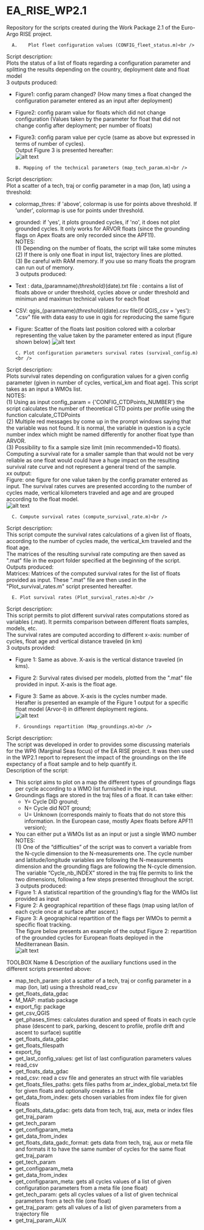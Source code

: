 # EA_RISE_WP2.1
Repository for the scripts created during the Work Package 2.1 of the Euro-Argo RISE project.

      A.	Plot fleet configuration values (CONFIG_fleet_status.m)<br />
Script description:<br />
Plots the status of a list of floats regarding a configuration parameter and splitting the results depending on the country, deployment date and float model<br />
3 outputs produced:<br />
- Figure1: config param changed? (How many times a float changed the configuration parameter entered as an input after deployment)<br /> 
- Figure2: config param value for floats which did not change configuration (Values taken by the parameter for float that did not change config after deployment; per number of floats)<br />
- Figure3: config param value per cycle (same as above but expressed in terms of number of cycles).<br />
Output Figure 3 is presented hereafter:<br />
![alt text](https://github.com/euroargodev/Argo_life_expectancy_analyses/blob/main/Images/01_config_fleet_status.png?raw=true)

	  B. Mapping of the technical parameters (map_tech_param.m)<br />
Script description:<br />
Plot a scatter of a tech, traj or config parameter in a map (lon, lat) using a threshold:<br />
- colormap_thres: if 'above', colormap is use for points above threshold. If 'under', colormap is use for points under threshold.
- grounded: if 'yes', it plots grounded cycles, if 'no', it does not plot grounded cycles. It only works for ARVOR floats (since the grounding flags on Apex floats are only recorded since the APF11).<br />
NOTES:<br />
(1) Depending on the number of floats, the script will take some minutes<br />
(2) If there is only one float in input list, trajectory lines are plotted.<br />
(3) Be careful with RAM memory. If you use so many floats the program can run out of memory.<br />
3 outputs produced:
- Text : data_(paramname)_(threshold)_(date).txt file : contains a list of floats  above or under threshold, cycles above or under threshold and minimun and maximun technical values for each float
- CSV: qgis_(paramname)_(threshold)_(date).csv file(if QGIS_csv = 'yes'): ".csv" file with data easy to use in qgis for reproducing the same figure
- Figure: Scatter of the floats last position colored with a colorbar representing the value taken by the parameter entered as input (figure shown below)
![alt text](https://github.com/euroargodev/Argo_life_expectancy_analyses/blob/main/Images/02_map_tech_param.jpg?raw=true)

	  C. Plot configuration parameters survival rates (survival_config.m)<br />
Script description:<br />
Plots survival rates depending on configuration values for a given config parameter (given in number of cycles, vertical_km and float age). This script takes as an input a WMOs list.<br />
NOTES:<br />
(1) Using as input config_param = {'CONFIG_CTDPoints_NUMBER'} the script calculates the number of theoretical CTD points per profile using the function calculate_CTDPoints<br />
(2) Multiple red messages by come up in the prompt windows saying that the variable was not found. It is normal, the variable in question is a cycle number index which might be named differently for another float type than ARVOR.<br />
(3) Possibility to fix a sample size limit (min recommended=10 floats). Computing a survival rate for a smaller sample than that would not be very reliable as one float would could have a huge impact on the resulting survival rate curve and not represent a general trend of the sample.<br />
xx output:<br />
Figure: one figure for one value taken by the config pramater entered as input. The survival rates curves are presented according to the number of cycles made, vertical kilometers traveled and age and are grouped according to the float model.<br />
![alt text](https://github.com/euroargodev/Argo_life_expectancy_analyses/blob/main/Images/03_config_survival_rate.jpg?raw=true)

	  C. Compute survival rates (compute_survival_rate.m)<br />
Script description:<br />
This script compute the survival rates calculations of a given list of floats, according to the number of cycles made, the vertical_km traveled and the float age.<br />
The matrices of the resulting survival rate computing are then saved as ".mat" file in the export folder specified at the beginning of the script.<br />
Outputs produced:<br />
Matrices: Matrices of the computed survival rates for the list of floats provided as input. These ".mat" file are then used in the "Plot_survival_rates.m" script presented hereafter.<br />

	  E. Plot survival rates (Plot_survival_rates.m)<br />
Script description:<br />
This script permits to plot different survival rates computations stored as variables (.mat). It permits comparison between different floats samples, models, etc.<br />
The survival rates are computed according to different x-axis: number of cycles, float age and vertical distance traveled (in km)<br />
3 outputs provided:<br />
- Figure 1: Same as above. X-axis is the vertical distance traveled (in kms).<br />
- Figure 2: Survival rates divised per models, plotted from the ".mat" file provided in input. X-axis is the float age.<br />
- Figure 3: Same as above. X-axis is the cycles number made.<br />
Herafter is presented an example of the Figure 1 output for a specific float model (Arvor-I) in different deployment regions.<br />
![alt text](https://github.com/euroargodev/Argo_life_expectancy_analyses/blob/main/Images/04_plot_survival_rates.png?raw=true)

	  F. Groundings repartition (Map_groundings.m)<br />
Script description:<br />
The script was developed in order to provides some discussing materials for the WP6 (Marginal Seas focus) of the EA RISE project. It was then used in the WP2.1 report to represent the impact of the groundings on the life expectancy of a float sample and to help quantify it.<br />
Description of the script:<br />
- This script aims to plot on a map the different types of groundings flags per cycle according to a WMO list furnished in the input.<br />
- Groundings flags are stored in the traj files of a float. It can take either:<br />
	- Y= Cycle DID ground;<br /> 
	- N= Cycle did NOT ground;<br /> 
	- U= Unknown (corresponds mainly to floats that do not store this information. In the European case, mostly Apex floats before APF11 version);<br />
- You can either put a WMOs list as an input or just a single WMO number<br />
NOTES:<br />
(1) One of the “difficulties” of the script was to convert a variable from the N-cycle dimension to the N-measurements one. The cycle number and latitude/longitude variables are following the N-measurements dimension and the grounding flags are following the N-cycle dimension.<br /> 
The variable “Cycle_nb_INDEX” stored in the traj file permits to link the two dimensions, following a few steps presented throughout the script.<br />
3 outputs produced:<br />
- Figure 1: A statistical repartition of the grounding’s flag for the WMOs list provided as input<br />
- Figure 2: A geographical repartition of these flags (map using lat/lon of each cycle once at surface after ascent.)<br />
- Figure 3: A geographical repartition of the flags per WMOs to permit a specific float tracking.<br />
The figure below presents an example of the output Figure 2: repartition of the grounded cycles for European floats deployed in the Mediterranean Basin.<br />
![alt text](https://github.com/euroargodev/Argo_life_expectancy_analyses/blob/main/Images/05_groundings.png?raw=true)<br />


TOOLBOX
Name & Description of the auxiliary functions used in the different scripts presented above:<br />
- map_tech_param: plot a scatter of a tech, traj or config parameter in a map (lon, lat) using a threshold	read_csv
- get_floats_data_gdac
- M_MAP: matlab package
- export_fig: package
- get_csv_QGIS
- get_phases_times: calculates duration and speed of floats in each cycle phase (descent to park, parking, descent to profile, profile drift and ascent to surface)	suptitle
- get_floats_data_gdac
- get_floats_filespath
- export_fig
- get_last_config_values: get list of last configuration parameters values	
- read_csv
- get_floats_data_gdac<br />
- read_csv:	read a csv file and generates an struct with file variables	
- get_floats_files_paths: gets files paths from ar_index_global_meta.txt file for given floats and optionally creates a .txt file	
- get_data_from_index: gets chosen variables from index file for given floats	
- get_floats_data_gdac: gets data from tech, traj, aux, meta or index files	get_traj_param
- get_tech_param
- get_configparam_meta
- get_data_from_index
- get_floats_data_gadc_format: gets data from tech, traj, aux or meta file and formats it to have the same number of cycles for the same float	get_traj_param
- get_tech_param
- get_configparam_meta
- get_data_from_index
- get_configparam_meta:	gets all cycles values of a list of given configuration parameters from a meta file (one float)	
- get_tech_param: gets all cycles values of a list of given technical parameters from a tech file (one float)	
- get_traj_param: gets all values of a list of given parameters from a trajectory file	
- get_traj_param_AUX		

